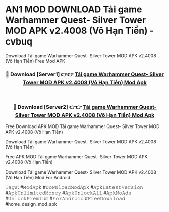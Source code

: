 # AN1 MOD DOWNLOAD Tải game Warhammer Quest- Silver Tower MOD APK v2.4008 (Vô Hạn Tiền) - cvbuq
Download Tải game Warhammer Quest- Silver Tower MOD APK v2.4008 (Vô Hạn Tiền) Free Mod APK

<div align="center">
<h3>🔴 Download [Server1] 👉👉 <a href="https://apk-comot.site?title=Tải_game_Warhammer_Quest-_Silver_Tower_MOD_APK_v2.4008_(Vô_Hạn_Tiền)">Tải game Warhammer Quest- Silver Tower MOD APK v2.4008 (Vô Hạn Tiền) Mod Apk</a></h3><br>

<h3>🔴 Download [Server2] 👉👉 <a href="https://apk-comot.site?title=Tải_game_Warhammer_Quest-_Silver_Tower_MOD_APK_v2.4008_(Vô_Hạn_Tiền)">Tải game Warhammer Quest- Silver Tower MOD APK v2.4008 (Vô Hạn Tiền) Mod Apk</a></h3>
</div>


Free Download APK MOD Tải game Warhammer Quest- Silver Tower MOD APK v2.4008 (Vô Hạn Tiền)

Download Tải game Warhammer Quest- Silver Tower MOD APK v2.4008 (Vô Hạn Tiền) 

Free APK MOD Tải game Warhammer Quest- Silver Tower MOD APK v2.4008 (Vô Hạn Tiền) 

Download Tải game Warhammer Quest- Silver Tower MOD APK v2.4008 (Vô Hạn Tiền) Mod For Android

𝚃𝚊𝚐𝚜: #𝙼𝚘𝚍𝙰𝚙𝚔 #𝙳𝚘𝚠𝚗𝚕𝚘𝚊𝚍𝙼𝚘𝚍𝙰𝚙𝚔 #𝙰𝚙𝚔𝙻𝚊𝚝𝚎𝚜𝚝𝚅𝚎𝚛𝚜𝚒𝚘𝚗 #𝙰𝚙𝚔𝚄𝚗𝚕𝚒𝚖𝚒𝚝𝚎𝚍𝙼𝚘𝚗𝚎𝚢 #𝙰𝚙𝚔𝚄𝚗𝚕𝚘𝚌𝚔𝙰𝚕𝚕 #𝙰𝚙𝚔𝙽𝚘𝙰𝚍𝚜 #𝚄𝚗𝚕𝚘𝚌𝚔𝙿𝚛𝚎𝚖𝚒𝚞𝚖 #𝙵𝚘𝚛𝙰𝚗𝚍𝚛𝚘𝚒𝚍 #𝙵𝚛𝚎𝚎𝙳𝚘𝚠𝚗𝚕𝚘𝚊𝚍 #home_design_mod_apk